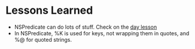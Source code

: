 #  Lessons Learned
- NSPredicate can do lots of stuff. Check on the [day lesson](https://www.hackingwithswift.com/books/ios-swiftui/filtering-fetchrequest-using-nspredicate)
- In NSPredicate, %K is used for keys, not wrapping them in quotes, and %@ for quoted strings.
